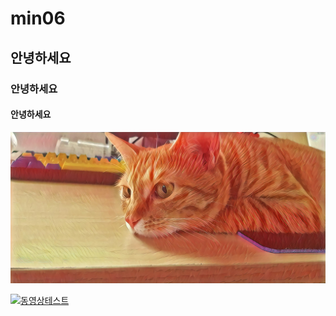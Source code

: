 # min06  
## 안녕하세요  
### 안녕하세요  
#### 안녕하세요  

![민이](https://raw.githubusercontent.com/wnwnsldj12/min06/master/%EB%B6%84%EC%9C%84%EA%B8%B0%20%EB%AF%BC%EC%9D%B4.jpg)

[![동영상테스트](http://i.ytimg.com/vi/qMtIOlS_WAos/0.jpg)](https://youtu.be/qMtIOlS_WAo)
